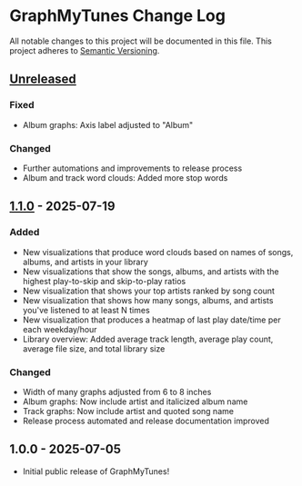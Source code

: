 # GraphMyTunes Change Log

All notable changes to this project will be documented in this file. This project adheres to [Semantic Versioning](http://semver.org/).

<!-- markdownlint-disable MD024 -->

## [Unreleased]

### Fixed

- Album graphs: Axis label adjusted to "Album"

### Changed

- Further automations and improvements to release process
- Album and track word clouds: Added more stop words

## [1.1.0] - 2025-07-19

### Added

- New visualizations that produce word clouds based on names of songs, albums, and artists in your library
- New visualizations that show the songs, albums, and artists with the highest play-to-skip and skip-to-play ratios
- New visualization that shows your top artists ranked by song count
- New visualization that shows how many songs, albums, and artists you've listened to at least N times
- New visualization that produces a heatmap of last play date/time per each weekday/hour
- Library overview: Added average track length, average play count, average file size, and total library size

### Changed

- Width of many graphs adjusted from 6 to 8 inches
- Album graphs: Now include artist and italicized album name
- Track graphs: Now include artist and quoted song name
- Release process automated and release documentation improved

## 1.0.0 - 2025-07-05

- Initial public release of GraphMyTunes!

[Unreleased]: https://github.com/homebysix/GraphMyTunes/compare/v1.1.0...HEAD
[1.1.0]: https://github.com/homebysix/GraphMyTunes/compare/v1.0.0...v1.1.0
